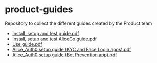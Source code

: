 # product-guides
Repository to collect the different guides created by the Product team

- [Install, setup and test guide.pdf](https://github.com/alice-biometrics/product-guides/blob/main/Install%2C%20setup%20and%20test%20guide.pdf)
- [Install, setup and test AliceGo guide.pdf](https://github.com/alice-biometrics/product-guides/blob/main/Install%2C%20setup%20and%20test%20AliceGo%20guide.pdf)
- [Use guide.pdf](https://github.com/alice-biometrics/product-guides/blob/main/Use%20guide.pdf)
- [Alice_Auth0 setup guide (KYC and Face Login apps).pdf](https://github.com/alice-biometrics/product-guides/blob/main/Alice_Auth0%20setup%20guide%20(KYC%20and%20Face%20Login%20apps).pdf)
- [Alice_Auth0 setup guide (Bot Prevention app).pdf](https://github.com/alice-biometrics/product-guides/blob/main/Alice_Auth0%20setup%20guide%20(Bot%20Prevention%20app).pdf)
